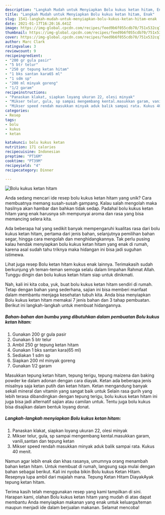```yaml
---
description: "Langkah Mudah untuk Menyiapkan Bolu kukus ketan hitam, Enak"
title: "Langkah Mudah untuk Menyiapkan Bolu kukus ketan hitam, Enak"
slug: 1541-langkah-mudah-untuk-menyiapkan-bolu-kukus-ketan-hitam-enak
date: 2021-01-17T16:20:16.641Z
image: https://img-global.cpcdn.com/recipes/feed9b6f055cdb70/751x532cq70/bolu-kukus-ketan-hitam-foto-resep-utama.jpg
thumbnail: https://img-global.cpcdn.com/recipes/feed9b6f055cdb70/751x532cq70/bolu-kukus-ketan-hitam-foto-resep-utama.jpg
cover: https://img-global.cpcdn.com/recipes/feed9b6f055cdb70/751x532cq70/bolu-kukus-ketan-hitam-foto-resep-utama.jpg
author: Marc Clark
ratingvalue: 3
reviewcount: 9
recipeingredient:
- "200 gr gula pasir"
- "5 btr telur"
- "250 gr tepung ketan hitam"
- "1 bks santan kara65 ml"
- "1 sdm sp"
- "200 ml minyak goreng"
- "1/2 garam"
recipeinstructions:
- "Panaskan klakat, siapkan loyang ukuran 22, olesi minyak"
- "Mikser telur, gula, sp sampai mengembang kental.masukkan garam, vanili,santan dan tepung ketan"
- "Mikser speed rendah masukkan minyak aduk balik sampai rata. Kukus 40 menit."
categories:
- Resep
tags:
- bolu
- kukus
- ketan

katakunci: bolu kukus ketan 
nutrition: 171 calories
recipecuisine: Indonesian
preptime: "PT16M"
cooktime: "PT39M"
recipeyield: "4"
recipecategory: Dinner

---
```



![Bolu kukus ketan hitam](https://img-global.cpcdn.com/recipes/feed9b6f055cdb70/751x532cq70/bolu-kukus-ketan-hitam-foto-resep-utama.jpg)

Anda sedang mencari ide resep bolu kukus ketan hitam yang unik? Cara membuatnya memang susah-susah gampang. Kalau salah mengolah maka hasilnya akan hambar dan bahkan tidak sedap. Padahal bolu kukus ketan hitam yang enak harusnya sih mempunyai aroma dan rasa yang bisa memancing selera kita.

Ada beberapa hal yang sedikit banyak mempengaruhi kualitas rasa dari bolu kukus ketan hitam, pertama dari jenis bahan, selanjutnya pemilihan bahan segar, hingga cara mengolah dan menghidangkannya. Tak perlu pusing kalau hendak menyiapkan bolu kukus ketan hitam yang enak di rumah, karena asal sudah tahu triknya maka hidangan ini bisa jadi suguhan istimewa.

Lihat juga resep Bolu ketan hitam kukus enak lainnya. Terimakasih sudah berkunjung yh teman-teman semoga selalu dalam limpahan Rahmat Allah. Tunggu dingin dan bolu kukus ketan hitam siap untuk dinikmati.


Nah, kali ini kita coba, yuk, buat bolu kukus ketan hitam sendiri di rumah. Tetap dengan bahan yang sederhana, sajian ini bisa memberi manfaat dalam membantu menjaga kesehatan tubuh kita. Anda bisa menyiapkan Bolu kukus ketan hitam memakai 7 jenis bahan dan 3 tahap pembuatan. Berikut ini langkah-langkah untuk membuat hidangannya.

<!--inarticleads1-->

##### Bahan-bahan dan bumbu yang dibutuhkan dalam pembuatan Bolu kukus ketan hitam:

1. Gunakan 200 gr gula pasir
1. Gunakan 5 btr telur
1. Ambil 250 gr tepung ketan hitam
1. Gunakan 1 bks santan kara(65 ml)
1. Sediakan 1 sdm sp
1. Siapkan 200 ml minyak goreng
1. Gunakan 1/2 garam


Masukkan tepung ketan hitam, tepung terigu, tepung maizena dan baking powder ke dalam adonan dengan cara diayak. Ketan ada beberapa jenis misalnya saja ketan putih dan ketan hitam. Ketan mengandung banyak sekali mineral dan vitamin yang sangat baik untuk Selain rasa gurih yang lebih terasa dibandingkan dengan tepung terigu, bolu kukus ketan hitam ini juga bisa jadi alternatif sajian atau camilan untuk. Tentu juga bolu kukus bisa disajikan dalam bentuk loyang donat. 

<!--inarticleads2-->

##### Langkah-langkah menyiapkan Bolu kukus ketan hitam:

1. Panaskan klakat, siapkan loyang ukuran 22, olesi minyak
1. Mikser telur, gula, sp sampai mengembang kental.masukkan garam, vanili,santan dan tepung ketan
1. Mikser speed rendah masukkan minyak aduk balik sampai rata. Kukus 40 menit.


Namun agar lebih enak dan khas rasanya, umumnya orang menambah bahan ketan hitam. Untuk membuat di rumah, langsung saja mulai dengan bahan sebagai berikut. Kali ini nyoba bikin Bolu kukus Ketan Hitam. Resepnya lupa ambil dari majalah mana. Tepung Ketan Hitam DiayakAyak tepung ketan hitam. 

Terima kasih telah menggunakan resep yang kami tampilkan di sini. Harapan kami, olahan Bolu kukus ketan hitam yang mudah di atas dapat membantu Anda menyiapkan makanan yang enak untuk keluarga/teman maupun menjadi ide dalam berjualan makanan. Selamat mencoba!
